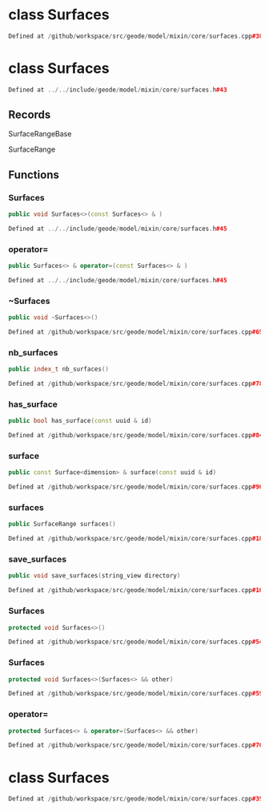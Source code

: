 # class Surfaces

```cpp
Defined at /github/workspace/src/geode/model/mixin/core/surfaces.cpp#389
```

# class Surfaces

```cpp
Defined at ../../include/geode/model/mixin/core/surfaces.h#43
```

## Records

SurfaceRangeBase

SurfaceRange



## Functions

### Surfaces

```cpp
public void Surfaces<>(const Surfaces<> & )
```

```cpp
Defined at ../../include/geode/model/mixin/core/surfaces.h#45
```

### operator=

```cpp
public Surfaces<> & operator=(const Surfaces<> & )
```

```cpp
Defined at ../../include/geode/model/mixin/core/surfaces.h#45
```

### ~Surfaces

```cpp
public void ~Surfaces<>()
```

```cpp
Defined at /github/workspace/src/geode/model/mixin/core/surfaces.cpp#65
```

### nb_surfaces

```cpp
public index_t nb_surfaces()
```

```cpp
Defined at /github/workspace/src/geode/model/mixin/core/surfaces.cpp#78
```

### has_surface

```cpp
public bool has_surface(const uuid & id)
```

```cpp
Defined at /github/workspace/src/geode/model/mixin/core/surfaces.cpp#84
```

### surface

```cpp
public const Surface<dimension> & surface(const uuid & id)
```

```cpp
Defined at /github/workspace/src/geode/model/mixin/core/surfaces.cpp#90
```

### surfaces

```cpp
public SurfaceRange surfaces()
```

```cpp
Defined at /github/workspace/src/geode/model/mixin/core/surfaces.cpp#186
```

### save_surfaces

```cpp
public void save_surfaces(string_view directory)
```

```cpp
Defined at /github/workspace/src/geode/model/mixin/core/surfaces.cpp#104
```

### Surfaces

```cpp
protected void Surfaces<>()
```

```cpp
Defined at /github/workspace/src/geode/model/mixin/core/surfaces.cpp#54
```

### Surfaces

```cpp
protected void Surfaces<>(Surfaces<> && other)
```

```cpp
Defined at /github/workspace/src/geode/model/mixin/core/surfaces.cpp#59
```

### operator=

```cpp
protected Surfaces<> & operator=(Surfaces<> && other)
```

```cpp
Defined at /github/workspace/src/geode/model/mixin/core/surfaces.cpp#70
```



# class Surfaces

```cpp
Defined at /github/workspace/src/geode/model/mixin/core/surfaces.cpp#390
```


